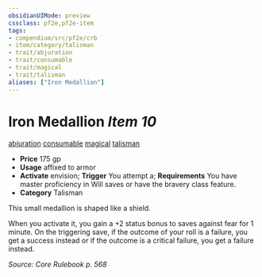 ```yaml
---
obsidianUIMode: preview
cssclass: pf2e,pf2e-item
tags:
- compendium/src/pf2e/crb
- item/category/talisman
- trait/abjuration
- trait/consumable
- trait/magical
- trait/talisman
aliases: ["Iron Medallion"]
---
```

# Iron Medallion *Item 10*  
[abjuration](/rules/traits/abjuration.md)  [consumable](/rules/traits/consumable.md)  [magical](/rules/traits/magical.md)  [talisman](/rules/traits/talisman.md)  

- **Price** 175 gp
- **Usage** affixed to armor
- **Activate** envision; **Trigger** You attempt a; **Requirements** You have master proficiency in Will saves or have the bravery class feature.
- **Category** Talisman

This small medallion is shaped like a shield.

When you activate it, you gain a +2 status bonus to saves against fear for 1 minute. On the triggering save, if the outcome of your roll is a failure, you get a success instead or if the outcome is a critical failure, you get a failure instead.

*Source: Core Rulebook p. 568*